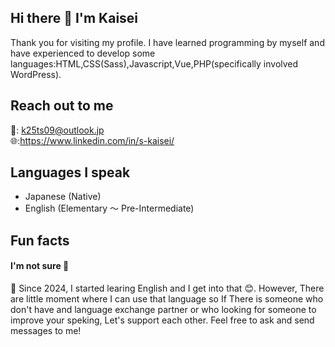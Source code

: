 ## Hi there 👋 I'm Kaisei
Thank you for visiting my profile. I have learned programming by myself and have experienced to develop some languages:HTML,CSS(Sass),Javascript,Vue,PHP(specifically involved WordPress).

## Reach out to me
📩: k25ts09@outlook.jp  
🌐:https://www.linkedin.com/in/s-kaisei/


## Languages I speak
- Japanese (Native)  
- English (Elementary ～ Pre-Intermediate)
  


## Fun facts
#### I'm not sure 🤔 
🌱 Since 2024, I started learing English and I get into that 😊. However, There are little moment where I can use that language so If There is someone who don't have and language exchange partner or who looking for someone to improve your speking, Let's support each other. Feel free to ask and send messages to me!

<!--
**k-datacloud/k-datacloud** is a ✨ _special_ ✨ repository because its `README.md` (this file) appears on your GitHub profile.

Here are some ideas to get you started:

- 🔭 I’m currently working on ...
- 🌱 I’m currently learning ...
- 👯 I’m looking to collaborate on ...
- 🤔 I’m looking for help with ...
- 💬 Ask me about ...
- 📫 How to reach me: ...
- 😄 Pronouns: ...
- ⚡ Fun fact: ...
-->
